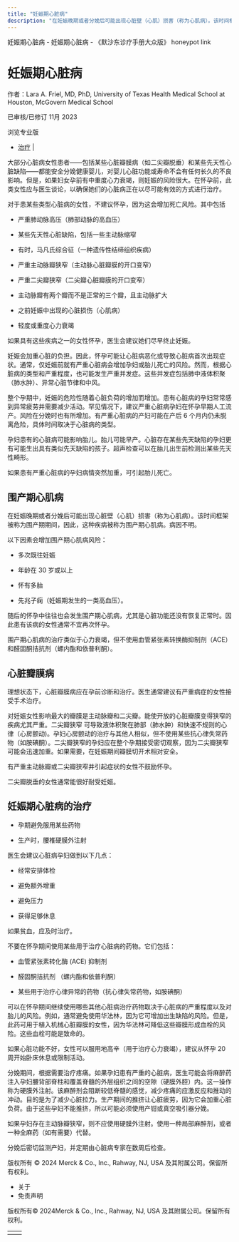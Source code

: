 ```yaml
---
title: "妊娠期心脏病"
description: "在妊娠晚期或者分娩后可能出现心脏壁（心肌）损害（称为心肌病）。该时间框架被称为围产期期间，因此，这种疾病被称为围产期心肌病。病因不明。"
---
```


﻿妊娠期心脏病 \- 妊娠期心脏病 \- 《默沙东诊疗手册大众版》 honeypot link

# 妊娠期心脏病

作者：Lara A. Friel, MD, PhD, University of Texas Health Medical School at Houston,
McGovern Medical School

已审核/已修订 11月 2023

浏览专业版

- [治疗](#治疗_v9010997_zh) \|

大部分心脏病女性患者——包括某些心脏瓣膜病（如二尖瓣脱垂）和某些先天性心脏缺陷——都能安全分娩健康婴儿，对婴儿心脏功能或寿命不会有任何长久的不良影响。但是，如果妇女孕前有中重度心力衰竭，则妊娠的风险很大。在怀孕前，此类女性应与医生谈论，以确保她们的心脏病正在以尽可能有效的方式进行治疗。

对于患某些类型心脏病的女性，不建议怀孕，因为这会增加死亡风险。其中包括

- 严重肺动脉高压（肺部动脉的高血压）

- 某些先天性心脏缺陷，包括一些主动脉缩窄

- 有时，马凡氏综合征（一种遗传性结缔组织疾病）

- 严重主动脉瓣狭窄（主动脉心脏瓣膜的开口变窄）

- 严重二尖瓣狭窄（二尖瓣心脏瓣膜的开口变窄）

- 主动脉瓣有两个瓣而不是正常的三个瓣，且主动脉扩大

- 之前妊娠中出现的心脏损伤（心肌病）

- 轻度或重度心力衰竭


如果具有这些疾病之一的女性怀孕，医生会建议她们尽早终止妊娠。

妊娠会加重心脏的负担。因此，怀孕可能让心脏病恶化或导致心脏病首次出现症状。通常，仅妊娠前就有严重心脏病会增加孕妇或胎儿死亡的风险。然而，根据心脏病的类型和严重程度，也可能发生严重并发症。这些并发症包括肺中液体积聚（肺水肿）、异常心脏节律和中风。

整个孕期中，妊娠的危险性随着心脏负荷的增加而增加。患有心脏病的孕妇常常感到异常疲劳并需要减少活动。罕见情况下，建议严重心脏病孕妇在怀孕早期人工流产。风险在分娩时也有所增加。有严重心脏病的产妇可能在产后 6 个月内仍未脱离危险，具体时间取决于心脏病的类型。

孕妇患有的心脏病可能影响胎儿。胎儿可能早产。心脏存在某些先天缺陷的孕妇更有可能生出具有类似先天缺陷的孩子。超声检查可以在胎儿出生前检测出某些先天性畸形。

如果患有严重心脏病的孕妇病情突然加重，可引起胎儿死亡。

## 围产期心肌病

在妊娠晚期或者分娩后可能出现心脏壁（心肌）损害（称为心肌病）。该时间框架被称为围产期期间，因此，这种疾病被称为围产期心肌病。病因不明。

以下因素会增加围产期心肌病风险：

- 多次既往妊娠

- 年龄在 30 岁或以上

- 怀有多胎

- 先兆子痫（妊娠期发生的一类高血压）。


随后的怀孕中往往也会发生围产期心肌病，尤其是心脏功能还没有恢复正常时。因此患有该病的女性通常不宜再次怀孕。

围产期心肌病的治疗类似于心力衰竭，但不使用血管紧张素转换酶抑制剂（ACE）和醛固酮拮抗剂（螺内酯和依普利酮）。

## 心脏瓣膜病

理想状态下，心脏瓣膜病应在孕前诊断和治疗。医生通常建议有严重病症的女性接受手术治疗。

对妊娠女性影响最大的瓣膜是主动脉瓣和二尖瓣。能使开放的心脏瓣膜变得狭窄的疾病尤其严重。二尖瓣狭窄 可导致液体积聚在肺部（肺水肿）和快速不规则的心律（心房颤动)。孕妇心房颤动的治疗与其他人相似，但不使用某些抗心律失常药物（如胺碘酮）。二尖瓣狭窄的孕妇应在整个孕期接受密切观察，因为二尖瓣狭窄可能会迅速加重。如果需要，在妊娠期间瓣膜切开术相对安全。

有严重主动脉瓣或二尖瓣狭窄并引起症状的女性不鼓励怀孕。

二尖瓣脱垂的女性通常能很好耐受妊娠。

## 妊娠期心脏病的治疗

- 孕期避免服用某些药物

- 生产时，腰椎硬膜外注射


医生会建议心脏病孕妇做到以下几点：

- 经常安排体检

- 避免额外增重

- 避免压力

- 获得足够休息


如果贫血，应及时治疗。

不要在怀孕期间使用某些用于治疗心脏病的药物。它们包括：

- 血管紧张素转化酶 (ACE) 抑制剂

- 醛固酮拮抗剂 （螺内酯和依普利酮）

- 某些用于治疗心律异常的药物（抗心律失常药物，如胺碘酮）


可以在怀孕期间继续使用哪些其他心脏病治疗药物取决于心脏病的严重程度以及对胎儿的风险。例如，通常避免使用华法林，因为它可增加出生缺陷的风险。但是，此药可用于植入机械心脏瓣膜的女性，因为华法林可降低这些瓣膜形成血栓的风险。这些血栓可能是致命的。

如果心脏功能不好，女性可以服用地高辛（用于治疗心力衰竭），建议从怀孕 20 周开始卧床休息或限制活动。

分娩期间，根据需要治疗疼痛。如果孕妇患有严重的心脏病，医生可能会将麻醉药注入孕妇腰背部脊柱和覆盖脊髓的外层组织之间的空隙（硬膜外腔）内。这一操作称为硬膜外注射。该麻醉剂会阻断较低脊髓的感觉，减少疼痛的应激反应和推动的冲动。目的是为了减少心脏拉力。生产期间的推挤让心脏疲劳，因为它会加重心脏负荷。由于这些孕妇不能推挤，所以可能必须使用产钳或真空吸引器分娩。

如果孕妇存在主动脉瓣狭窄，则不应使用硬膜外注射。使用一种局部麻醉剂，或者一种全麻药（如有需要）代替。

分娩后密切监测产妇，并定期由心脏病专家在数周后检查。



版权所有 © 2024
Merck & Co., Inc., Rahway, NJ, USA 及其附属公司。保留所有权利。

- 关于
- 免责声明

版权所有© 2024Merck & Co., Inc., Rahway, NJ, USA 及其附属公司。保留所有权利。

|     |     |
| --- | --- |
|  |  |